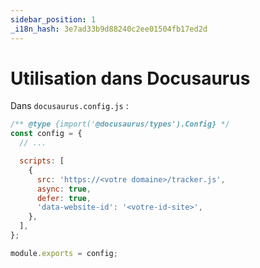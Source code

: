 ```yaml
---
sidebar_position: 1
_i18n_hash: 3e7ad33b9d88240c2ee01504fb17ed2d
---
```

# Utilisation dans Docusaurus

Dans `docusaurus.config.js` :

```js
/** @type {import('@docusaurus/types').Config} */
const config = {
  // ...

  scripts: [
    {
      src: 'https://<votre domaine>/tracker.js',
      async: true,
      defer: true,
      'data-website-id': '<votre-id-site>',
    },
  ],
};

module.exports = config;
```
